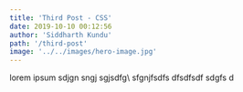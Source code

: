 ```yaml
---
title: 'Third Post - CSS'
date: 2019-10-10 00:12:56
author: 'Siddharth Kundu'
path: '/third-post'
image: '../../images/hero-image.jpg'
---
```


lorem ipsum sdjgn sngj sgjsdfg\ sfgnjfsdfs dfsdfsdf sdgfs d